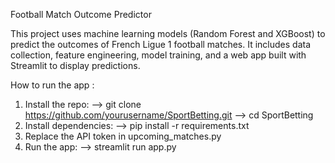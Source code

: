 Football Match Outcome Predictor

This project uses machine learning models (Random Forest and XGBoost) to predict the outcomes of French Ligue 1 football matches. It includes data collection, feature engineering, model training, and a web app built with Streamlit to display predictions.

How to run the app : 
1. Install the repo:
--> git clone https://github.com/yourusername/SportBetting.git
--> cd SportBetting
2. Install dependencies:
--> pip install -r requirements.txt
3. Replace the API token in upcoming_matches.py
4. Run the app:
--> streamlit run app.py